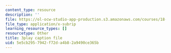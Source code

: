 ```yaml
---
content_type: resource
description: ''
file: https://ol-ocw-studio-app-production.s3.amazonaws.com/courses/18-01sc-single-variable-calculus-fall-2010/5e5cb2957942f72da4b82a9490ce365b_7K1sB05pE0A.srt
file_type: application/x-subrip
learning_resource_types: []
resourcetype: Other
title: 3play caption file
uid: 5e5cb295-7942-f72d-a4b8-2a9490ce365b
---
```

